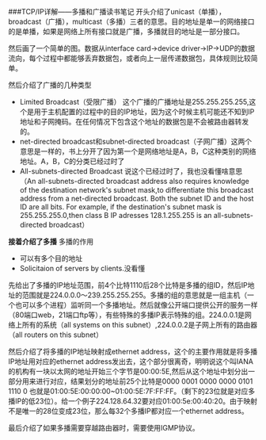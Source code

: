 ###TCP/IP详解——多播和广播读书笔记
开头介绍了unicast（单播），broadcast（广播），multicast（多播）三者的意思。目的地址是单一的网络接口的是单播，如果是网络上所有接口就是广播，多播就目的地址是一部分接口。

然后画了一个简单的图。数据从interface card->device driver->IP->UDP的数据流向，每个过程中都能够丢弃数据包，或者向上一层传递数据包，具体规则比较简单。

然后介绍了广播的几种类型

+ Limited Broadcast（受限广播） 这个广播的广播地址是255.255.255.255,这个是用于主机配置的过程中的目的IP地址，因为这个时候主机可能还不知到IP地址和子网掩码。在任何情况下包含这个地址的数据包是不会被路由器转发的。
+ net-directed broadcast和subnet-directed broadcast（子网广播）这两个意思是一样的，书上分开了因为第一个是网络地址是A，B，C这种类别的网络地址。A，B，C的分类已经过时了
+ All-subnets-directed Broadcast 说这个已经过时了，我也没看懂啥意思（An all-subnets-directed broadcast address also requires knowledge of the destination network's subnet mask,to differentiate this broadcast address from a net-directed broadcast. Both the subnet ID and the host ID are all bits. For example, if the destination's subnet mask is 255.255.255.0,then class B IP adresses 128.1.255.255 is an all-subnets-directed broadcast）


**接着介绍了多播**
多播的作用

+ 可以有多个目的地址
+ Solicitaion of servers by clients.没看懂

先给出了多播的IP地址范围，前4个比特1110后28个比特是多播的组ID，然后IP地址的范围就是224.0.0.0～239.255.255.255。多播的组的意思就是一组主机（一个也可以多个进程）监听同一个多播地址。然后就像公开端口提供公开的服务一样（80端口web，21端口ftp等），有些特殊的多播IP表示特殊的组。224.0.0.1是网络上所有的系统（all systems on this subnet）,224.0.0.2是子网上所有的路由器（all routers on this subnet）

然后介绍了将多播的IP地址映射成ethernet address，这个的主要作用就是将多播IP地址用对应的ethernet address发出去，这个部分很离奇，明明说这个叫IANA的机构有一块以太网的地址开始三个字节是00:00:5E,然后从这个地址中划分出一部分用来进行对应，结果划分的地址前25个比特是0000 0001 0000 0000 0101 1110 0 也就是01:00:5E:00:00:00~01:00:5E:7F:FF:FF。（剩下的23位就是对应多播IP的低23位）。给一个例子224.128.64.32要对应01:00:5e:00:40:20。由于映射不是唯一的28位变成23位，那么每32个多播IP都对应一个ethernet address。

最后介绍了如果多播需要穿越路由器时，需要使用IGMP协议。